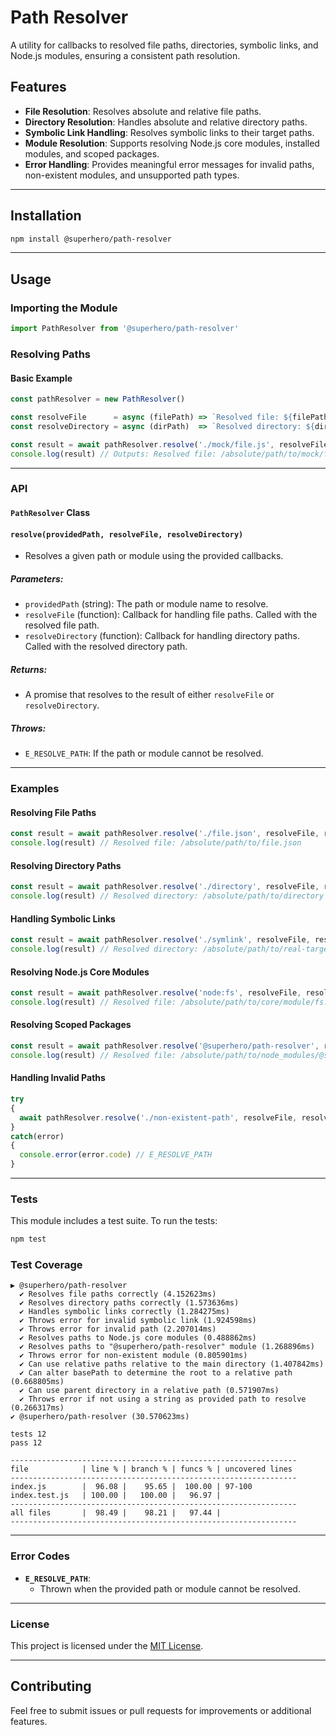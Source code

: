 
# Path Resolver

A utility for callbacks to resolved file paths, directories, symbolic links, and Node.js modules, ensuring a consistent path resolution.

## Features

- **File Resolution**: Resolves absolute and relative file paths.
- **Directory Resolution**: Handles absolute and relative directory paths.
- **Symbolic Link Handling**: Resolves symbolic links to their target paths.
- **Module Resolution**: Supports resolving Node.js core modules, installed modules, and scoped packages.
- **Error Handling**: Provides meaningful error messages for invalid paths, non-existent modules, and unsupported path types.

---

## Installation

```bash
npm install @superhero/path-resolver
```

---

## Usage

### Importing the Module
```javascript
import PathResolver from '@superhero/path-resolver'
```

### Resolving Paths

#### Basic Example
```javascript
const pathResolver = new PathResolver()

const resolveFile      = async (filePath) => `Resolved file: ${filePath}`
const resolveDirectory = async (dirPath)  => `Resolved directory: ${dirPath}`

const result = await pathResolver.resolve('./mock/file.js', resolveFile, resolveDirectory)
console.log(result) // Outputs: Resolved file: /absolute/path/to/mock/file.js
```

---

### API

#### **`PathResolver` Class**

#### **`resolve(providedPath, resolveFile, resolveDirectory)`**

- Resolves a given path or module using the provided callbacks.

##### Parameters:
- `providedPath` (string): The path or module name to resolve.
- `resolveFile` (function): Callback for handling file paths. Called with the resolved file path.
- `resolveDirectory` (function): Callback for handling directory paths. Called with the resolved directory path.

##### Returns:
- A promise that resolves to the result of either `resolveFile` or `resolveDirectory`.

##### Throws:
- `E_RESOLVE_PATH`: If the path or module cannot be resolved.

---

### Examples

#### Resolving File Paths
```javascript
const result = await pathResolver.resolve('./file.json', resolveFile, resolveDirectory)
console.log(result) // Resolved file: /absolute/path/to/file.json
```

#### Resolving Directory Paths
```javascript
const result = await pathResolver.resolve('./directory', resolveFile, resolveDirectory)
console.log(result) // Resolved directory: /absolute/path/to/directory
```

#### Handling Symbolic Links
```javascript
const result = await pathResolver.resolve('./symlink', resolveFile, resolveDirectory)
console.log(result) // Resolved directory: /absolute/path/to/real-target
```

#### Resolving Node.js Core Modules
```javascript
const result = await pathResolver.resolve('node:fs', resolveFile, resolveDirectory)
console.log(result) // Resolved file: /absolute/path/to/core/module/fs.js
```

#### Resolving Scoped Packages
```javascript
const result = await pathResolver.resolve('@superhero/path-resolver', resolveFile, resolveDirectory)
console.log(result) // Resolved file: /absolute/path/to/node_modules/@superhero/path-resolver/index.js
```

#### Handling Invalid Paths
```javascript
try
{
  await pathResolver.resolve('./non-existent-path', resolveFile, resolveDirectory)
} 
catch(error) 
{
  console.error(error.code) // E_RESOLVE_PATH
}
```

---

### Tests

This module includes a test suite. To run the tests:

```bash
npm test
```

### Test Coverage

```
▶ @superhero/path-resolver
  ✔ Resolves file paths correctly (4.152623ms)
  ✔ Resolves directory paths correctly (1.573636ms)
  ✔ Handles symbolic links correctly (1.284275ms)
  ✔ Throws error for invalid symbolic link (1.924598ms)
  ✔ Throws error for invalid path (2.207014ms)
  ✔ Resolves paths to Node.js core modules (0.488862ms)
  ✔ Resolves paths to "@superhero/path-resolver" module (1.268896ms)
  ✔ Throws error for non-existent module (0.805901ms)
  ✔ Can use relative paths relative to the main directory (1.407842ms)
  ✔ Can alter basePath to determine the root to a relative path (0.668805ms)
  ✔ Can use parent directory in a relative path (0.571907ms)
  ✔ Throws error if not using a string as provided path to resolve (0.266317ms)
✔ @superhero/path-resolver (30.570623ms)

tests 12
pass 12

----------------------------------------------------------------
file            | line % | branch % | funcs % | uncovered lines
----------------------------------------------------------------
index.js        |  96.08 |    95.65 |  100.00 | 97-100
index.test.js   | 100.00 |   100.00 |   96.97 | 
----------------------------------------------------------------
all files       |  98.49 |    98.21 |   97.44 | 
----------------------------------------------------------------
```

---

### Error Codes

- **`E_RESOLVE_PATH`**:
  - Thrown when the provided path or module cannot be resolved.

---

### License

This project is licensed under the [MIT License](LICENSE).

---

## Contributing
Feel free to submit issues or pull requests for improvements or additional features.
